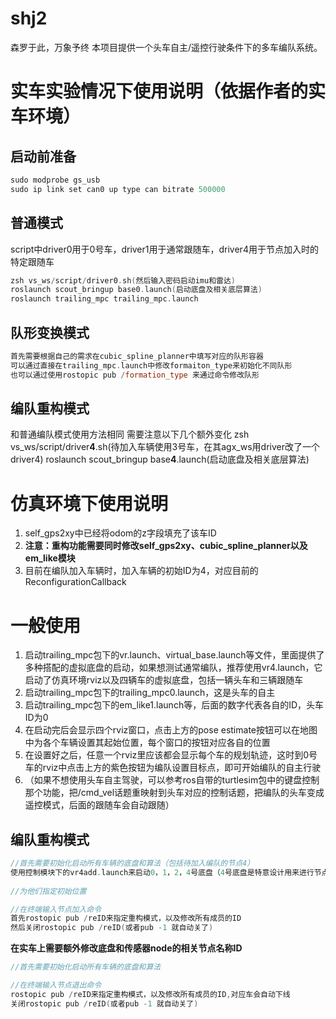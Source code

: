 # shj2
森罗于此，万象予终
本项目提供一个头车自主/遥控行驶条件下的多车编队系统。

# 实车实验情况下使用说明（依据作者的实车环境）
## 启动前准备
```cpp
sudo modprobe gs_usb
sudo ip link set can0 up type can bitrate 500000
```
## 普通模式
script中driver0用于0号车，driver1用于通常跟随车，driver4用于节点加入时的特定跟随车
```cpp
zsh vs_ws/script/driver0.sh(然后输入密码启动imu和雷达)
roslaunch scout_bringup base0.launch(启动底盘及相关底层算法)
roslaunch trailing_mpc trailing_mpc.launch
```
## 队形变换模式
```cpp
首先需要根据自己的需求在cubic_spline_planner中填写对应的队形容器
可以通过直接在trailing_mpc.launch中修改formaiton_type来初始化不同队形
也可以通过使用rostopic pub /formation_type 来通过命令修改队形
```
## 编队重构模式
和普通编队模式使用方法相同
需要注意以下几个额外变化
zsh vs_ws/script/driver**4**.sh(待加入车辆使用3号车，在其agx_ws用driver改了一个driver4)
roslaunch scout_bringup base**4**.launch(启动底盘及相关底层算法)

# 仿真环境下使用说明
1. self_gps2xy中已经将odom的z字段填充了该车ID
2. **注意：重构功能需要同时修改self_gps2xy、cubic_spline_planner以及em_like模块**
3. 目前在编队加入车辆时，加入车辆的初始ID为4，对应目前的ReconfigurationCallback

# 一般使用
1. 启动trailing_mpc包下的vr.launch、virtual_base.launch等文件，里面提供了多种搭配的虚拟底盘的启动，如果想测试通常编队，推荐使用vr4.launch，它启动了仿真环境rviz以及四辆车的虚拟底盘，包括一辆头车和三辆跟随车
2. 启动trailing_mpc包下的trailing_mpc0.launch，这是头车的自主
3. 启动trailing_mpc包下的em_like1.launch等，后面的数字代表各自的ID，头车ID为0
4. 在启动完后会显示四个rviz窗口，点击上方的pose estimate按钮可以在地图中为各个车辆设置其起始位置，每个窗口的按钮对应各自的位置
5. 在设置好之后，任意一个rviz里应该都会显示每个车的规划轨迹，这时到0号车的rviz中点击上方的紫色按钮为编队设置目标点，即可开始编队的自主行驶
6. （如果不想使用头车自主驾驶，可以参考ros自带的turtlesim包中的键盘控制那个功能，把/cmd_vel话题重映射到头车对应的控制话题，把编队的头车变成遥控模式，后面的跟随车会自动跟随）

## 编队重构模式
```cpp
//首先需要初始化启动所有车辆的底盘和算法（包括待加入编队的节点4）
使用控制模块下的vr4add.launch来启动0，1，2，4号底盘（4号底盘是特意设计用来进行节点加入的）
    
//为他们指定初始位置

//在终端输入节点加入命令
首先rostopic pub /reID来指定重构模式，以及修改所有成员的ID
然后关闭rostopic pub /reID(或者pub -1 就自动关了)
```
**在实车上需要额外修改底盘和传感器node的相关节点名称ID**

```cpp
//首先需要初始化启动所有车辆的底盘和算法

//在终端输入节点退出命令
rostopic pub /reID来指定重构模式，以及修改所有成员的ID,对应车会自动下线
关闭rostopic pub /reID(或者pub -1 就自动关了)
```




